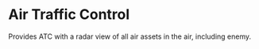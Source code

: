 
# Air Traffic Control

Provides ATC with a radar view of all air assets in the air, including enemy.
